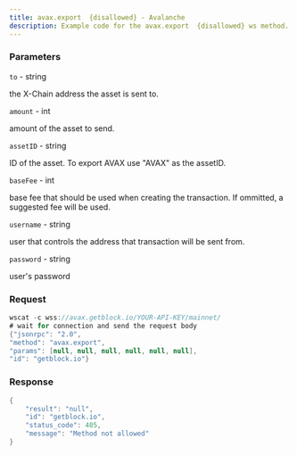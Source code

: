 ```yaml
---
title: avax.export  {disallowed} - Avalanche
description: Example code for the avax.export  {disallowed} ws method. Сomplete guide on how to use avax.export  {disallowed} ws in GetBlock.io Web3 documentation.
---
```


### Parameters


`to` - string

the X-Chain address the asset is sent to.

`amount` - int

amount of the asset to send.

`assetID` - string

ID of the asset. To export AVAX use "AVAX" as the assetID.

`baseFee` - int

base fee that should be used when creating the transaction. If ommitted,
a suggested fee will be used.

`username` - string

user that controls the address that transaction will be sent from.

`password` - string

user's password

### Request

``` java
wscat -c wss://avax.getblock.io/YOUR-API-KEY/mainnet/ 
# wait for connection and send the request body 
{"jsonrpc": "2.0",
"method": "avax.export",
"params": [null, null, null, null, null, null],
"id": "getblock.io"}
```

###  Response

``` java
{
    "result": "null",
    "id": "getblock.io",
    "status_code": 405,
    "message": "Method not allowed"
}
```

